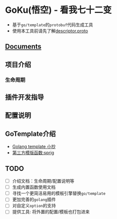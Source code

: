 GoKu(悟空) - 看我七十二变
============================
- 基于`go/template`的`protobuf`代码生成工具
- 使用本工具前请先了解[descriptor.proto](https://github.com/protocolbuffers/protobuf/blob/master/src/google/protobuf/descriptor.proto)

## [Documents](https://pkg.go.dev/github.com/v1990/protoc-gen-goku)

## 项目介绍

### 生命周期

## 插件开发指导

## 配置说明


## GoTemplate介绍
- [Golang template 小抄](https://colobu.com/2019/11/05/Golang-Templates-Cheatsheet/)
- [第三方模版函数:sprig](https://github.com/Masterminds/sprig/blob/master/docs/index.md)

## TODO
- [ ] 介绍文档：生命周期/配置说明等
- [ ] 生成内置函数使用文档
- [ ] 寻找一个更简洁易用的模板引擎替换`go/template`
- [ ] 更加完善的`golang`插件
- [ ] 对自定义`option`的支持
- [ ] 提供工具: 将外置的配置/模板也打包进来